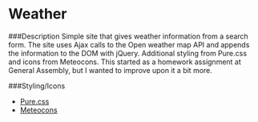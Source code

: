 # Weather

###Description
Simple site that gives weather information from a search form.  The site uses Ajax calls to the Open weather map API and appends the information to the DOM with jQuery.  Additional styling from Pure.css and icons from Meteocons.  This started as a homework assignment at General Assembly, but I wanted to improve upon it a bit more.

###Styling/Icons
- [Pure.css](www.purecss.io)
- [Meteocons](http://www.alessioatzeni.com/meteocons/)